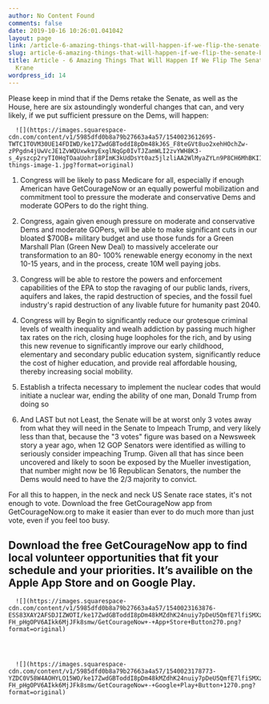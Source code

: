 ```yaml
---
author: No Content Found
comments: false
date: 2019-10-16 10:26:01.041042
layout: page
link: /article-6-amazing-things-that-will-happen-if-we-flip-the-senate-by-gary-krane
slug: article-6-amazing-things-that-will-happen-if-we-flip-the-senate-by-gary-krane
title: Article - 6 Amazing Things That Will Happen If We Flip The Senate - by Gary
  Krane
wordpress_id: 14
---
```


Please keep in mind that if the Dems retake the Senate, as well as the House, here are six astoundingly wonderful changes that can, and very likely, if we put sufficient pressure on the Dems, will happen:


  
      ![](https://images.squarespace-cdn.com/content/v1/5985dfd0b8a79b27663a4a57/1540023612695-TWTC1TOVM30UE14FDIWD/ke17ZwdGBToddI8pDm48kJ6S_F8teGVt8uo2xehHOchZw-zPPgdn4jUwVcJE1ZvWQUxwkmyExglNqGp0IvTJZamWLI2zvYWH8K3-s_4yszcp2ryTI0HqTOaaUohrI8PImK3kUdDsYt0az5jlzliAA2WlMyaZYLn9P8CH6MhBKIIKMshLAGzx4R3EDFOm1kBS/6-things-image-1.jpg?format=original)
  



  1. Congress will be likely to pass Medicare for all, especially if enough American have GetCourageNow or an equally powerful mobilization and commitment tool to pressure the moderate and conservative Dems and moderate GOPers to do the right thing.

  2. Congress, again given enough pressure on moderate and conservative Dems and moderate GOPers, will be able to make significant cuts in our bloated $700B+ military budget and use those funds for a Green Marshall Plan (Green New Deal) to massively accelerate our transformation to an 80- 100% renewable energy economy in the next 10-15 years, and in the process, create 10M well paying jobs.

  3. Congress will be able to restore the powers and enforcement capabilities of the EPA to stop the ravaging of our public lands, rivers, aquifers and lakes, the rapid destruction of species, and the fossil fuel industry's rapid destruction of any livable future for humanity past 2040.

  4. Congress will by Begin to significantly reduce our grotesque criminal levels of wealth inequality and wealh addiction by passing much higher tax rates on the rich, closing huge loopholes for the rich, and by using this new revenue to significantly improve our early childhood, elementary and secondary public education system, significantly reduce the cost of higher education, and provide real affordable housing, thereby increasing social mobility.

  5. Establish a trifecta necessary to implement the nuclear codes that would initiate a nuclear war, ending the ability of one man, Donald Trump from doing so

  6. And LAST but not Least, the Senate will be at worst only 3 votes away from what they will need in the Senate to Impeach Trump, and very likely less than that, because the "3 votes" figure was based on a Newsweek story a year ago, when 12 GOP Senators were identified as willing to seriously consider impeaching Trump. Given all that has since been uncovered and likely to soon be exposed by the Mueller investigation, that number might now be 16 Republican Senators, the number the Dems would need to have the 2/3 majority to convict.

For all this to happen, in the neck and neck US Senate race states, it's not enough to vote. Download the free GetCourageNow app from GetCourageNow.org to make it easier than ever to do much more than just vote, even if you feel too busy.

## Download the free GetCourageNow app to find local volunteer opportunities that fit your schedule and your priorities. It’s availible on the Apple App Store and on Google Play.


  
      ![](https://images.squarespace-cdn.com/content/v1/5985dfd0b8a79b27663a4a57/1540023163876-ESS83XAY2AFSDJIZWOTI/ke17ZwdGBToddI8pDm48kMZdhK24nuiy7pDeU5QmfE7lfiSMXz2YNBs8ylwAJx2qrCLSIWAQvdC7iWmC9HNtRXCH3e9MpGhDvhq91guy70itSSBcvge6QCMNGwS9N-FH_pHgOPV6AIkk6MjJFk8smw/GetCourageNow+-+App+Store+Button270.png?format=original)
  


  
      ![](https://images.squarespace-cdn.com/content/v1/5985dfd0b8a79b27663a4a57/1540023178773-YZDC0V58W4AOHYLO15WO/ke17ZwdGBToddI8pDm48kMZdhK24nuiy7pDeU5QmfE7lfiSMXz2YNBs8ylwAJx2qrCLSIWAQvdC7iWmC9HNtRXCH3e9MpGhDvhq91guy70itSSBcvge6QCMNGwS9N-FH_pHgOPV6AIkk6MjJFk8smw/GetCourageNow+-+Google+Play+Button+1270.png?format=original)
  


